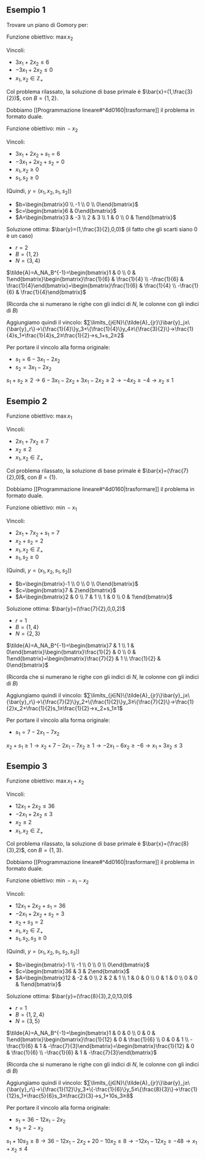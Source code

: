 ## Esempio 1

Trovare un piano di Gomory per:

Funzione obiettivo: $\max x_2$

Vincoli:
- $3x_1+2x_2≤6$
- $-3x_1+2x_2≤0$
- $x_1,x_2∈ℤ_+$

Col problema rilassato, la soluzione di base primale è $\bar{x}=(1,\frac{3}{2})$, con $B=\{1,2\}$.

Dobbiamo [[Programmazione lineare#^4d0160|trasformare]] il problema in formato duale.

Funzione obiettivo: $\min -x_2$

Vincoli:
- $3x_1+2x_2+s_1=6$
- $-3x_1+2x_2+s_2=0$
- $x_1,x_2≥0$
- $s_1,s_2≥0$

(Quindi, $y=(x_1,x_2,s_1,s_2)$)

- $b=\begin{bmatrix}0 \\ -1 \\ 0 \\ 0\end{bmatrix}$
- $c=\begin{bmatrix}6 & 0\end{bmatrix}$
- $A=\begin{bmatrix}3 & -3 \\ 2 & 3 \\ 1 & 0 \\ 0 & 1\end{bmatrix}$

Soluzione ottima: $\bar{y}=(1,\frac{3}{2},0,0)$ (il fatto che gli scarti siano $0$ è un caso)
- $r=2$
- $B=\{1,2\}$
- $N=\{3,4\}$

$\tilde{A}=A_NA_B^{-1}=\begin{bmatrix}1 & 0 \\ 0 & 1\end{bmatrix}\begin{bmatrix}\frac{1}{6} & \frac{1}{4} \\ -\frac{1}{6} & \frac{1}{4}\end{bmatrix}=\begin{bmatrix}\frac{1}{6} & \frac{1}{4} \\ -\frac{1}{6} & \frac{1}{4}\end{bmatrix}$

(Ricorda che si numerano le righe con gli indici di $N$, le colonne con gli indici di $B$)

Aggiungiamo quindi il vincolo: $∑\limits_{j∈N}\{\tilde{A}_{jr}\}\bar{y}_j≥\{\bar{y}_r\}→\{\frac{1}{4}\}y_3+\{\frac{1}{4}\}y_4≥\{\frac{3}{2}\}→\frac{1}{4}s_1+\frac{1}{4}s_2≥\frac{1}{2}→s_1+s_2≥2$

Per portare il vincolo alla forma originale:
- $s_1=6-3x_1-2x_2$
- $s_2=3x_1-2x_2$

$s_1+s_2≥2→6-3x_1-2x_2+3x_1-2x_2≥2→-4x_2≥-4→x_2≤1$

## Esempio 2

Funzione obiettivo: $\max x_1$

Vincoli:
- $2x_1+7x_2≤7$
- $x_2≤2$
- $x_1,x_2∈ℤ_+$

Col problema rilassato, la soluzione di base primale è $\bar{x}=(\frac{7}{2},0)$, con $B=\{1\}$.

Dobbiamo [[Programmazione lineare#^4d0160|trasformare]] il problema in formato duale.

Funzione obiettivo: $\min -x_1$

Vincoli:
- $2x_1+7x_2+s_1=7$
- $x_2+s_2=2$
- $x_1,x_2∈ℤ_+$
- $s_1,s_2≥0$

(Quindi, $y=(x_1,x_2,s_1,s_2)$)

- $b=\begin{bmatrix}-1 \\ 0 \\ 0 \\ 0\end{bmatrix}$
- $c=\begin{bmatrix}7 & 2\end{bmatrix}$
- $A=\begin{bmatrix}2 & 0 \\ 7 & 1 \\ 1 & 0 \\ 0 & 1\end{bmatrix}$

Soluzione ottima: $\bar{y}=(\frac{7}{2},0,0,2)$
- $r=1$
- $B=\{1,4\}$
- $N=\{2,3\}$

$\tilde{A}=A_NA_B^{-1}=\begin{bmatrix}7 & 1 \\ 1 & 0\end{bmatrix}\begin{bmatrix}\frac{1}{2} & 0 \\ 0 & 1\end{bmatrix}=\begin{bmatrix}\frac{7}{2} & 1 \\ \frac{1}{2} & 0\end{bmatrix}$

(Ricorda che si numerano le righe con gli indici di $N$, le colonne con gli indici di $B$)

Aggiungiamo quindi il vincolo: $∑\limits_{j∈N}\{\tilde{A}_{jr}\}\bar{y}_j≥\{\bar{y}_r\}→\{\frac{7}{2}\}y_2+\{\frac{1}{2}\}y_3≥\{\frac{7}{2}\}→\frac{1}{2}x_2+\frac{1}{2}s_1≥\frac{1}{2}→x_2+s_1≥1$

Per portare il vincolo alla forma originale:
- $s_1=7-2x_1-7x_2$

$x_2+s_1≥1→x_2+7-2x_1-7x_2≥1→-2x_1-6x_2≥-6→x_1+3x_2≤3$

## Esempio 3

Funzione obiettivo: $\max x_1+x_2$

Vincoli:
- $12x_1+2x_2≤36$
- $-2x_1+2x_2≤3$
- $x_2≤2$
- $x_1,x_2∈ℤ_+$

Col problema rilassato, la soluzione di base primale è $\bar{x}=(\frac{8}{3},2)$, con $B=\{1,3\}$.

Dobbiamo [[Programmazione lineare#^4d0160|trasformare]] il problema in formato duale.

Funzione obiettivo: $\min -x_1-x_2$

Vincoli:
- $12x_1+2x_2+s_1=36$
- $-2x_1+2x_2+s_2=3$
- $x_2+s_3=2$
- $x_1,x_2∈ℤ_+$
- $s_1,s_2,s_3≥0$

(Quindi, $y=(x_1,x_2,s_1,s_2,s_3)$)

- $b=\begin{bmatrix}-1 \\ -1 \\ 0 \\ 0 \\ 0\end{bmatrix}$
- $c=\begin{bmatrix}36 & 3 & 2\end{bmatrix}$
- $A=\begin{bmatrix}12 & -2 & 0 \\ 2 & 2 & 1 \\ 1 & 0 & 0 \\ 0 & 1 & 0 \\ 0 & 0 & 1\end{bmatrix}$

Soluzione ottima: $\bar{y}=(\frac{8}{3},2,0,13,0)$
- $r=1$
- $B=\{1,2,4\}$
- $N=\{3,5\}$

$\tilde{A}=A_NA_B^{-1}=\begin{bmatrix}1 & 0 & 0 \\ 0 & 0 & 1\end{bmatrix}\begin{bmatrix}\frac{1}{12} & 0 & \frac{1}{6} \\ 0 & 0 & 1 \\ -\frac{1}{6} & 1 & -\frac{7}{3}\end{bmatrix}=\begin{bmatrix}\frac{1}{12} & 0 & \frac{1}{6} \\ -\frac{1}{6} & 1 & -\frac{7}{3}\end{bmatrix}$

(Ricorda che si numerano le righe con gli indici di $N$, le colonne con gli indici di $B$)

Aggiungiamo quindi il vincolo: $∑\limits_{j∈N}\{\tilde{A}_{jr}\}\bar{y}_j≥\{\bar{y}_r\}→\{\frac{1}{12}\}y_3+\{-\frac{1}{6}\}y_5≥\{\frac{8}{3}\}→\frac{1}{12}s_1+\frac{5}{6}s_3≥\frac{2}{3}→s_1+10s_3≥8$

Per portare il vincolo alla forma originale:
- $s_1=36-12x_1-2x_2$
- $s_3=2-x_2$

$s_1+10s_3≥8→36-12x_1-2x_2+20-10x_2≥8→-12x_1-12x_2≥-48→x_1+x_2≤4$
